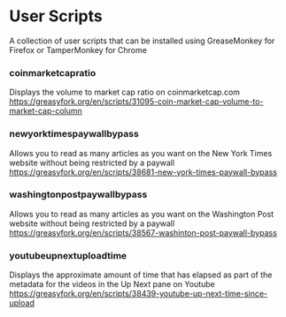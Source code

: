 # User Scripts
A collection of user scripts that can be installed using GreaseMonkey for Firefox or TamperMonkey for Chrome

### coinmarketcapratio
Displays the volume to market cap ratio on coinmarketcap.com  
https://greasyfork.org/en/scripts/31095-coin-market-cap-volume-to-market-cap-column

### newyorktimespaywallbypass
Allows you to read as many articles as you want on the New York Times website without being restricted by a paywall  
https://greasyfork.org/en/scripts/38681-new-york-times-paywall-bypass

### washingtonpostpaywallbypass
Allows you to read as many articles as you want on the Washington Post website without being restricted by a paywall  
https://greasyfork.org/en/scripts/38567-washinton-post-paywall-bypass

### youtubeupnextuploadtime
Displays the approximate amount of time that has elapsed as part of the metadata for the videos in the Up Next pane on Youtube  
https://greasyfork.org/en/scripts/38439-youtube-up-next-time-since-upload
